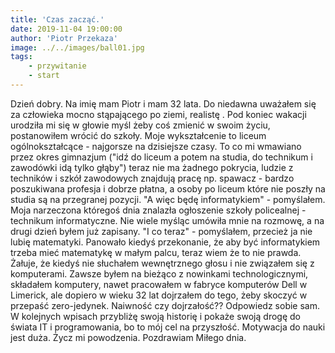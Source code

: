 ```yaml
---
title: 'Czas zacząć.'
date: 2019-11-04 19:00:00
author: 'Piotr Przekaza'
image: ../../images/ball01.jpg
tags:
    - przywitanie
    - start
---
```


Dzień dobry. Na imię mam Piotr i mam 32 lata. Do niedawna uważałem się za człowieka mocno stąpającego po ziemi, realistę . Pod koniec wakacji urodziła mi się w głowie myśl żeby coś zmienić w swoim życiu, postanowiłem wrócić do szkoły.
Moje wykształcenie to liceum ogólnokształcące - najgorsze na dzisiejsze czasy. To co mi wmawiano przez okres gimnazjum ("idź do liceum a potem na studia, do technikum i zawodówki idą tylko głąby") teraz nie ma żadnego pokrycia, ludzie z techników i szkół zawodowych znajdują pracę np. spawacz - bardzo poszukiwana profesja i dobrze płatna, a osoby po liceum które nie poszły na studia są na przegranej pozycji.
"A więc będę informatykiem" - pomyślałem. Moja narzeczona któregoś dnia znalazła ogłoszenie szkoły policealnej - technikum informatyczne. Nie wiele myśląc umówiła mnie na rozmowę, a na drugi dzień byłem już zapisany.
"I co teraz" - pomyślałem, przecież ja nie lubię matematyki. Panowało kiedyś przekonanie, że aby być informatykiem trzeba mieć matematykę w małym palcu, teraz wiem że to nie prawda. Żałuje, że kiedyś nie słuchałem wewnętrznego głosu i nie związałem się z komputerami. Zawsze byłem na bieżąco z nowinkami technologicznymi, składałem komputery, nawet pracowałem w fabryce komputerów Dell w Limerick, ale dopiero w wieku 32 lat dojrzałem do tego, żeby skoczyć w przepaść zero-jedynek. Naiwność czy dojrzałość?? Odpowiedz sobie sam.
W kolejnych wpisach przybliżę swoją historię i pokaże swoją drogę do świata IT i programowania, bo to mój cel na przyszłość. Motywacja do nauki jest duża. Życz mi powodzenia. Pozdrawiam Miłego dnia.
